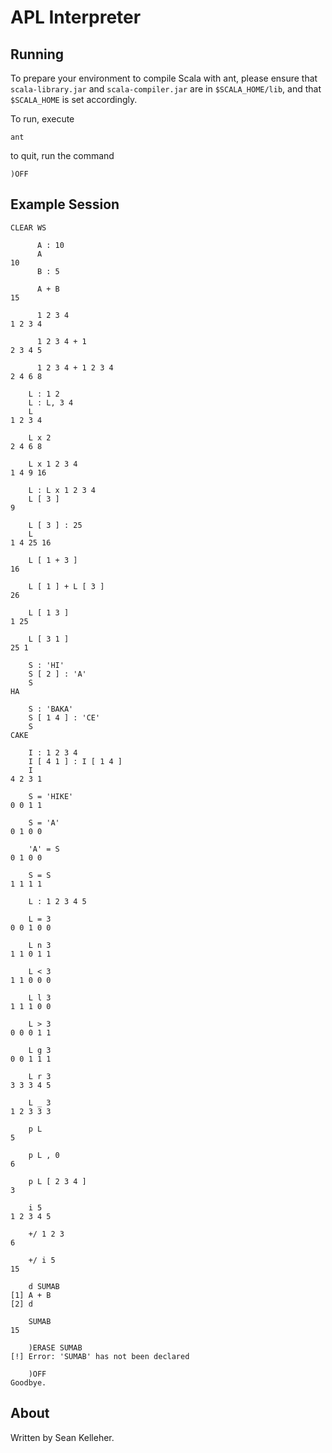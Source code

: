 APL Interpreter
===============

Running
-------

To prepare your environment to compile Scala with ant, please ensure that
`scala-library.jar` and `scala-compiler.jar` are in `$SCALA_HOME/lib`, and that
`$SCALA_HOME` is set accordingly.

To run, execute

    ant

to quit, run the command

    )OFF

Example Session
---------------

    CLEAR WS

          A : 10
          A
    10
          B : 5

          A + B
    15

          1 2 3 4
    1 2 3 4

          1 2 3 4 + 1
    2 3 4 5

          1 2 3 4 + 1 2 3 4
    2 4 6 8

        L : 1 2
        L : L, 3 4
        L
    1 2 3 4

        L x 2
    2 4 6 8

        L x 1 2 3 4
    1 4 9 16

        L : L x 1 2 3 4
        L [ 3 ]
    9

        L [ 3 ] : 25
        L
    1 4 25 16

        L [ 1 + 3 ]
    16

        L [ 1 ] + L [ 3 ]
    26

        L [ 1 3 ]
    1 25

        L [ 3 1 ]
    25 1

        S : 'HI'
        S [ 2 ] : 'A'
        S
    HA

        S : 'BAKA'
        S [ 1 4 ] : 'CE'
        S
    CAKE

        I : 1 2 3 4
        I [ 4 1 ] : I [ 1 4 ]
        I
    4 2 3 1

        S = 'HIKE'
    0 0 1 1

        S = 'A'
    0 1 0 0

        'A' = S
    0 1 0 0

        S = S
    1 1 1 1

        L : 1 2 3 4 5

        L = 3
    0 0 1 0 0

        L n 3
    1 1 0 1 1

        L < 3
    1 1 0 0 0

        L l 3
    1 1 1 0 0

        L > 3
    0 0 0 1 1

        L g 3
    0 0 1 1 1

        L r 3
    3 3 3 4 5

        L _ 3
    1 2 3 3 3

        p L
    5

        p L , 0
    6

        p L [ 2 3 4 ]
    3

        i 5
    1 2 3 4 5

        +/ 1 2 3
    6

        +/ i 5
    15

        d SUMAB
    [1] A + B
    [2] d

        SUMAB
    15

        )ERASE SUMAB
    [!] Error: 'SUMAB' has not been declared

        )OFF
    Goodbye.

About
-----

Written by Sean Kelleher.
